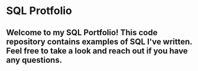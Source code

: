 # SQL Protfolio

## Welcome to my SQL Portfolio! This code repository contains examples of SQL I've written. Feel free to take a look and reach out if you have any questions.

